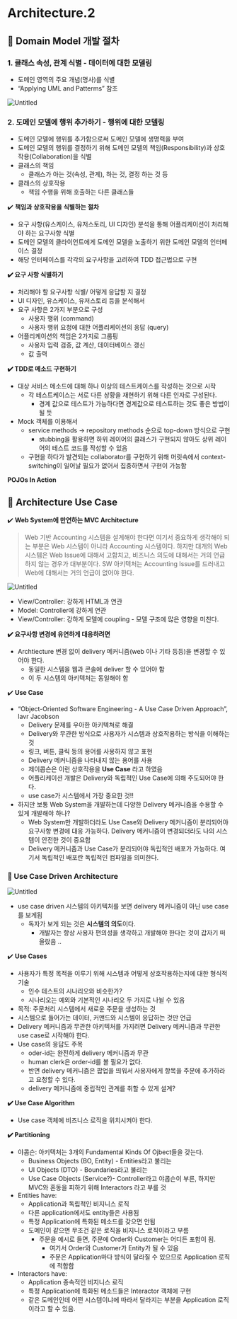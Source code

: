 # Architecture.2

## 📌 Domain Model 개발 절차

### 1. 클래스 속성, 관계 식별 - 데이터에 대한 모델링

- 도메인 영역의 주요 개념(명사)를 식별
- “Applying UML and Patterms” 참조

![Untitled](https://s3-us-west-2.amazonaws.com/secure.notion-static.com/08cf4597-119d-4970-b77c-ada94fd2e78d/Untitled.png)

### 2. 도메인 모델에 행위 추가하기 - 행위에 대한 모델링

- 도메인 모델에 행위를 추가함으로써 도메인 모델에 생명력을 부여
- 도메인 모델의 행위를 결정하기 위해 도메인 모델의 책임(Responsibility)과 상호작용(Collaboration)을 식별
- 클래스의 책임
  - 클래스가 아는 것(속성, 관계), 하는 것, 결정 하는 것 등
- 클래스의 상호작용
  - 책임 수행을 위해 호출하는 다른 클래스들

✔️ **책임과 상호작용을 식별하는 절차**

- 요구 사항(유스케이스, 유저스토리, UI 디자인) 분석을 통해 어플리케이션이 처리해야 하는 요구사항 식별
- 도메인 모델의 클라이언트에게 도메인 모델을 노출하기 위한 도메인 모델의 인터페이스 결정
- 해당 인터페이스를 각각의 요구사항을 고려하여 TDD 접근법으로 구현

**✔️ 요구 사항 식별하기**

- 처리해야 할 요구사항 식별/ 어떻게 응답할 지 결정
- UI 디자인, 유스케이스, 유저스토리 등을 분석해서
- 요구 사항은 2가지 부분으로 구성
  - 사용자 행위 (command)
  - 사용자 행위 요청에 대한 어플리케이션의 응답 (query)
- 어플리케이션의 책임은 2가지로 그룹핑
  - 사용자 입력 검증, 값 계산, 데이터베이스 갱신
  - 값 출력

**✔️ TDD로 메소드 구현하기**

- 대상 서비스 메소드에 대해 하나 이상의 테스트케이스를 작성하는 것으로 시작
  - 각 테스트케이스는 서로 다른 상황을 재현하기 위해 다른 인자로 구성된다.
    - 경계 값으로 테스트가 가능하다면 경계값으로 테스트하는 것도 좋은 방법이 될 듯
- Mock 객체를 이용해서
  - service methods → repository methods 순으로 top-down 방식으로 구현
    - stubbing을 활용하면 하위 레이어의 클래스가 구현되지 않아도 상위 레이어의 테스트 코드를 작성할 수 있음
  - 구현을 하다가 발견되는 collaborator를 구현하기 위해 머릿속에서 context-switching이 일어날 필요가 없어서 집중하면서 구현이 가능함

**POJOs In Action**

## 📌 Architecture Use Case

✔️ **Web System에 만연하는 MVC Architecture**

> Web 기반 Accounting 시스템을 설계해야 한다면 여기서 중요하게 생각해야 되는 부분은 Web 시스템이 아니라 Accounting 시스템이다. 하지만 대개의 Web 시스템은 Web Issue에 대해서 고함치고, 비즈니스 의도에 대해서는 거의 언급하지 않는 경우가 대부분이다. SW 아키텍처는 Accounting Issue를 드러내고 Web에 대해서는 거의 언급이 없어야 한다.
>

![Untitled](https://s3-us-west-2.amazonaws.com/secure.notion-static.com/f32fd744-bbdb-4a33-8ff1-3e8272a2190d/Untitled.png)

- View/Controller: 강하게 HTML과 연관
- Model: Controller에 강하게 연관
- View/Controller: 강하게 모델에 coupling - 모델 구조에 많은 영향을 미친다.

**✔️ 요구사항 변경에 유연하게 대응하려면**

- Archtiecture 변경 없이 delivery 메커니즘(web 이나 기타 등등)을 변경할 수 있어야 한다.
  - 동일한 시스템을 웹과 콘솔에 deliver 할 수 있어야 함
  - 이 두 시스템의 아키텍처는 동일해야 함

✔️ **Use Case**

- “Object-Oriented Software Engineering - A Use Case Driven Approach”, lavr Jacobson
  - Delivery 문제를 우아한 아키텍쳐로 해결
  - Delivery와 무관한 방식으로 사용자가 시스템과 상호작용하는 방식을 이해하는 것
  - 링크, 버튼, 클릭 등의 용어를 사용하지 않고 표현
  - Delivery 메커니즘을 나타내지 않는 용어를 사용
  - 제이콥슨은 이런 상호작용을 **Use Case** 라고 하였음
  - 어플리케이션 개발은 Delivery와 독립적인 Use Case에 의해 주도되어야 한다.
  - use case가 시스템에서 가장 중요한 것!!
- 하지만 보통 Web System을 개발하는데 다양한 Delivery 메커니즘을 수용할 수 있게 개발해야 하나?
  - Web System만 개발하더라도 Use Case와 Delivery 메커니즘이 분리되어야 요구사항 변경에 대응 가능하다.  Delivery 메커니즘이 변경되더라도 나의 시스템이 안전한 것이 중요함
  - Delivery 메커니즘과 Use Case가 분리되어야 독립적인 배포가 가능하다. 여기서 독립적인 배포란 독립적인 컴파일을 의미한다.

### 📌 Use Case Driven Architecture

![Untitled](https://s3-us-west-2.amazonaws.com/secure.notion-static.com/bcdc1281-643d-4773-bcf4-8ae4feb49a86/Untitled.png)

- use case driven 시스템의 아키텍처를 보면 delivery 메커니즘이 아닌 use case를 보게됨
  - 독자가 보게 되는 것은 **시스템의 의도**이다.
    - 개발자는 항상 사용자 편의성을 생각하고 개발해야 한다는 것이 갑자기 떠올랐음 ..

✔️ **Use Cases**

- 사용자가 특정 목적을 이루기 위해 시스템과 어떻게 상호작용하는지에 대한 형식적 기술
  - 인수 테스트의 시나리오와 비슷한가?
  - 시나리오는 예외와 기본적인 시나리오 두 가지로 나뉠 수 있음
- 목적: 주문처리 시스템에서 새로운 주문을 생성하는 것
- 시스템으로 들어가는 데이터, 커맨드와 시스템이 응답하는 것만 언급
- Delivery 메커니즘과 무관한 아키텍처를 가지려면 Delivery 메커니즘과 무관한 use case로 시작해야 한다.
- Use case의 응답도 주목
  - oder-id는 완전하게 delivery 메커니즘과 무관
  - human clerk은 order-id를 볼 필요가 없다.
  - 반면 delivery 메커니즘은 팝업을 띄워서 사용자에게 항목을 주문에 추가하라고 요청할 수 있다.
  - delivery 메커니즘에 중립적인 관계를 취할 수 있게 설계?

**✔️ Use Case Algorithm**

- Use case 객체에 비즈니스 로직을 위치시켜야 한다.

**✔️ Partitioning**

- 야콥슨: 아키텍처는 3개의 Fundamental Kinds Of Ojbect들을 갖는다.
  - Business Objects (BO, Entity) - Entities라고 불리는
  - UI Objects (DTO) - Boundaries라고 불리는
  - Use Case Objects (Service?)- Controller라고 야콥슨이 부른, 하지만 MVC와 혼동을 피하기 위해 Interactors 라고 부를 것
- Entities have:
  - Application과 독립적인 비지니스 로직
  - 다른 application에서도 entity들은 사용됨
  - 특정 Application에 특화된 메소드를 갖으면 안됨
  - 도메인이 같으면 무조건 같은 로직을 비지니스 로직이라고 부름
    - 주문을 예시로 들면, 주문에 Order와 Customer는 어디든 포함이 됨.
      - 여기서 Order와 Customer가 Entity가 될 수 있음
      - 주문은 Application마다 방식이 달라질 수 있으므로 Application 로직에 적합함
- Interactors have:
  - Application 종속적인 비지니스 로직
  - 특정 Application에 특화된 메소드들은 Interactor 객체에 구현
  - 같은 도메인인데 어떤 시스템이냐에 따라서 달라지는 부분을 Application 로직이라고 할 수 있음.